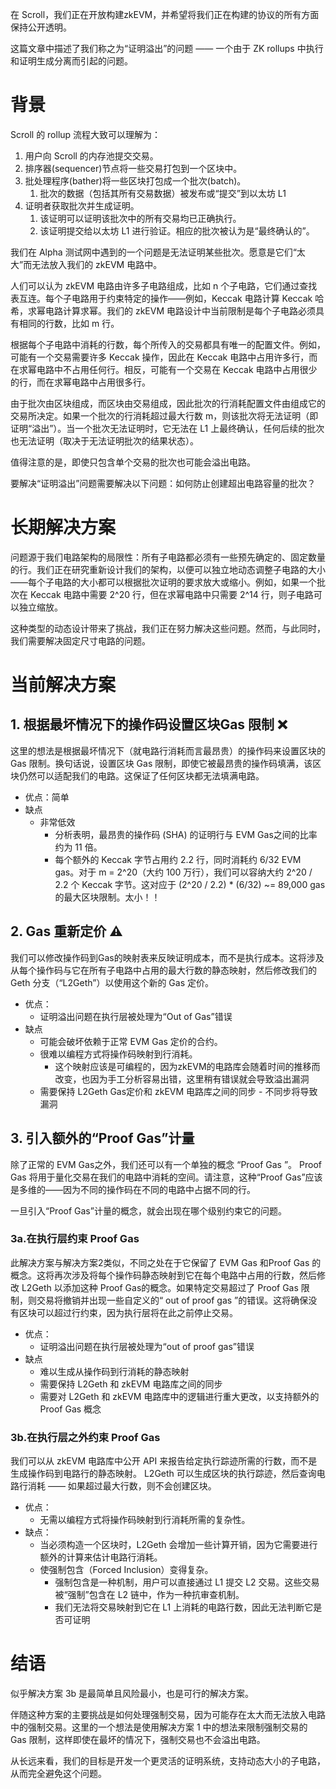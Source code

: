 在 Scroll，我们正在开放构建zkEVM，并希望将我们正在构建的协议的所有方面保持公开透明。

这篇文章中描述了我们称之为“证明溢出”的问题 —— 一个由于 ZK rollups 中执行和证明生成分离而引起的问题。

# 背景

Scroll 的 rollup 流程大致可以理解为：
1. 用户向 Scroll 的内存池提交交易。
2. 排序器(sequencer)节点将一些交易打包到一个区块中。
3. 批处理程序(bather)将一些区块打包成一个批次(batch)。
	1. 批次的数据（包括其所有交易数据）被发布或“提交”到以太坊 L1
4. 证明者获取批次并生成证明。
	1. 该证明可以证明该批次中的所有交易均已正确执行。
	2. 该证明提交给以太坊 L1 进行验证。相应的批次被认为是“最终确认的”。

我们在 Alpha 测试网中遇到的一个问题是无法证明某些批次。愿意是它们“太大”而无法放入我们的 zkEVM 电路中。

人们可以认为 zkEVM 电路由许多子电路组成，比如 n 个子电路，它们通过查找表互连。每个子电路用于约束特定的操作——例如，Keccak 电路计算 Keccak 哈希，求幂电路计算求幂。我们的 zkEVM 电路设计中当前限制是每个子电路必须具有相同的行数，比如 m 行。

根据每个子电路中消耗的行数，每个所传入的交易都具有唯一的配置文件。例如，可能有一个交易需要许多 Keccak 操作，因此在 Keccak 电路中占用许多行，而在求幂电路中不占用任何行。相反，可能有一个交易在 Keccak 电路中占用很少的行，而在求幂电路中占用很多行。

由于批次由区块组成，而区块由交易组成，因此批次的行消耗配置文件由组成它的交易所决定。如果一个批次的行消耗超过最大行数 m，则该批次将无法证明（即证明“溢出”）。当一个批次无法证明时，它无法在 L1 上最终确认，任何后续的批次也无法证明（取决于无法证明批次的结果状态）。

值得注意的是，即使只包含单个交易的批次也可能会溢出电路。

要解决“证明溢出”问题需要解决以下问题：如何防止创建超出电路容量的批次？

# 长期解决方案

问题源于我们电路架构的局限性：所有子电路都必须有一些预先确定的、固定数量的行。我们正在研究重新设计我们的架构，以便可以独立地动态调整子电路的大小——每个子电路的大小都可以根据批次证明的要求放大或缩小。例如，如果一个批次在 Keccak 电路中需要 2^20 行，但在求幂电路中只需要 2^14 行，则子电路可以独立缩放。

这种类型的动态设计带来了挑战，我们正在努力解决这些问题。然而，与此同时，我们需要解决固定尺寸电路的问题。

# 当前解决方案

## 1. 根据最坏情况下的操作码设置区块Gas 限制 ❌

这里的想法是根据最坏情况下（就电路行消耗而言最昂贵）的操作码来设置区块的 Gas 限制。换句话说，设置区块 Gas 限制，即使它被最昂贵的操作码填满，该区块仍然可以适配我们的电路。这保证了任何区块都无法填满电路。

- 优点：简单
- 缺点
	- 非常低效
		- 分析表明，最昂贵的操作码 (SHA) 的证明行与 EVM Gas之间的比率约为 11 倍。
		- 每个额外的 Keccak 字节占用约 2.2 行，同时消耗约 6/32 EVM gas。对于 m = 2^20（大约 100 万行），我们可以容纳大约 2^20 / 2.2 个 Keccak 字节。这对应于 (2^20 / 2.2) * (6/32) ~= 89,000 gas 的最大区块限制。太小！！

## 2. Gas 重新定价 ⚠️

我们可以修改操作码到Gas的映射表来反映证明成本，而不是执行成本。这将涉及从每个操作码与它在所有子电路中占用的最大行数的静态映射，然后修改我们的 Geth 分支（“L2Geth”）以使用这个新的 Gas 定价。

- 优点：
	- 证明溢出问题在执行层被处理为“Out of Gas”错误
- 缺点
	- 可能会破坏依赖于正常 EVM Gas 定价的合约。
	- 很难以编程方式将操作码映射到行消耗。
		- 这个映射应该是可编程的，因为zkEVM的电路库会随着时间的推移而改变，也因为手工分析容易出错，这里稍有错误就会导致溢出漏洞
	- 需要保持 L2Geth Gas定价和 zkEVM 电路库之间的同步 - 不同步将导致漏洞

## 3. 引入额外的“Proof Gas”计量

除了正常的 EVM Gas之外，我们还可以有一个单独的概念 “Proof  Gas ”。 Proof  Gas 将用于量化交易在我们的电路中消耗的空间。请注意，这种“Proof  Gas”应该是多维的——因为不同的操作码在不同的电路中占据不同的行。

一旦引入“Proof  Gas”计量的概念，就会出现在哪个级别约束它的问题。

### 3a.在执行层约束 Proof Gas

此解决方案与解决方案2类似，不同之处在于它保留了 EVM Gas 和Proof Gas 的概念。这将再次涉及将每个操作码静态映射到它在每个电路中占用的行数，然后修改 L2Geth 以添加这种 Proof Gas的概念。如果特定交易超过了 Proof Gas 限制，则交易将撤销并出现一些自定义的“ out of proof gas ”的错误。这将确保没有区块可以超过行约束，因为执行层将在此之前停止交易。

- 优点：
	- 证明溢出问题在执行层被处理为“out of proof gas”错误
- 缺点
	- 难以生成从操作码到行消耗的静态映射
	- 需要保持 L2Geth 和 zkEVM 电路库之间的同步
	- 需要对 L2Geth 和 zkEVM 电路库中的逻辑进行重大更改，以支持额外的 Proof Gas 概念

### 3b.在执行层之外约束 Proof Gas

我们可以从 zkEVM 电路库中公开 API 来报告给定执行踪迹所需的行数，而不是生成操作码到电路行的静态映射。 L2Geth 可以生成区块的执行踪迹，然后查询电路行消耗 —— 如果超过最大行数，则不会创建区块。

- 优点：
	- 无需以编程方式将操作码映射到行消耗所需的复杂性。
- 缺点：
	- 当必须构造一个区块时，L2Geth 会增加一些计算开销，因为它需要进行额外的计算来估计电路行消耗。
	- 使强制包含（Forced Inclusion）变得复杂。
		- 强制包含是一种机制，用户可以直接通过 L1 提交 L2 交易。这些交易被“强制”包含在 L2 链中，作为一种抗审查机制。
		- 我们无法将交易映射到它在 L1 上消耗的电路行数，因此无法判断它是否可证明


# 结语

似乎解决方案 3b 是最简单且风险最小，也是可行的解决方案。

伴随这种方案的主要挑战是如何处理强制交易，因为可能存在太大而无法放入电路中的强制交易。这里的一个想法是使用解决方案 1 中的想法来限制强制交易的 Gas 限制，这样即使在最坏的情况下，强制交易也不会溢出电路。

从长远来看，我们的目标是开发一个更灵活的证明系统，支持动态大小的子电路，从而完全避免这个问题。